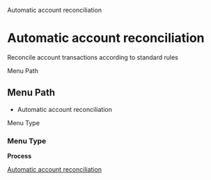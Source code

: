 
Automatic account reconciliation
# Automatic account reconciliation


Reconcile account transactions according to standard rules

Menu Path
## Menu Path



- Automatic account reconciliation

Menu Type
### Menu Type

**Process**


[Automatic account reconciliation](../../functional-guide/window/process-fact_reconciliation_auto.md)